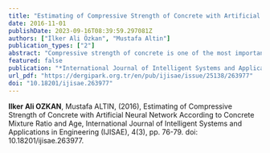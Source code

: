 ```yaml
---
title: "Estimating of Compressive Strength of Concrete with Artificial Neural Network According to Concrete Mixture Ratio and Age"
date: 2016-11-01
publishDate: 2023-09-16T08:39:59.297081Z
authors: ["İlker Ali Özkan", "Mustafa Altin"]
publication_types: ["2"]
abstract: "Compressive strength of concrete is one of the most important elements for an existing building and a new structure to be built. While obtaining the desired compressive strength of concrete with an appropriate mix and curing conditions for a new structure, with non-destructive testing methods for an existing structure or by taking core samples the concrete compressive strength are determined. One of the most important factors that affects the concrete compressive strength is age of concrete. In this study, it is attempted to estimate compressive strength, modelling Artificial Neural Networks (ANN) and using different mixture ratios and compressive strength of concrete samples at different ages. In accordance with obtained data’s in the estimation of concrete compressive strength, ANN could be used safely."
featured: false
publication: "*International Journal of Intelligent Systems and Applications in Engineering*"
url_pdf: "https://dergipark.org.tr/en/pub/ijisae/issue/25138/263977"
doi: "10.18201/ijisae.263977"
---
```

**Ilker Ali OZKAN**, Mustafa ALTIN, (2016), Estimating of Compressive Strength of Concrete with Artificial Neural Network According to Concrete Mixture Ratio and Age, International Journal of Intelligent Systems and Applications in Engineering (IJISAE), 4(3), pp. 76-79. doi: 10.18201/ijisae.263977.
